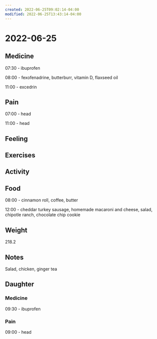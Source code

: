```yaml
---
created: 2022-06-25T09:02:14-04:00
modified: 2022-06-25T13:43:14-04:00
---
```


# 2022-06-25

## Medicine

07:30 - ibuprofen 

08:00 - fexofenadrine, butterburr, vitamin D, flaxseed oil 

11:00 - excedrin


## Pain

07:00 - head

11:00 - head


## Feeling


## Exercises


## Activity


## Food

08:00 - cinnamon roll, coffee, butter 

12:00 - cheddar turkey sausage, homemade macaroni and cheese, salad, chipotle ranch, chocolate chip cookie 


## Weight

218.2


## Notes

Salad, chicken, ginger tea


## Daughter

### Medicine

09:30 - ibuprofen 


### Pain

09:00 - head

